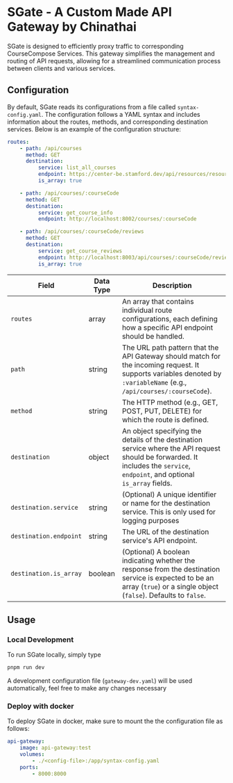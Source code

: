 # SGate - A Custom Made API Gateway by Chinathai

SGate is designed to efficiently proxy traffic to corresponding CourseCompose
Services. This gateway simplifies the management and routing of API requests,
allowing for a streamlined communication process between clients and various
services.

## Configuration

By default, SGate reads its configurations from a file called
`syntax-config.yaml`. The configuration follows a YAML syntax and includes
information about the routes, methods, and corresponding destination services.
Below is an example of the configuration structure:

```yaml
routes:
    - path: /api/courses
      method: GET
      destination:
          service: list_all_courses
          endpoint: https://center-be.stamford.dev/api/resources/resources #this is just a temporary url
          is_array: true

    - path: /api/courses/:courseCode
      method: GET
      destination:
          service: get_course_info
          endpoint: http://localhost:8002/courses/:courseCode

    - path: /api/courses/:courseCode/reviews
      method: GET
      destination:
          service: get_course_reviews
          endpoint: http://localhost:8003/api/courses/:courseCode/reviews
          is_array: true
```

| Field                  | Data Type | Description                                                                                                                                                                   |
| ---------------------- | --------- | ----------------------------------------------------------------------------------------------------------------------------------------------------------------------------- |
| `routes`               | array     | An array that contains individual route configurations, each defining how a specific API endpoint should be handled.                                                          |
| `path`                 | string    | The URL path pattern that the API Gateway should match for the incoming request. It supports variables denoted by `:variableName` (e.g., `/api/courses/:courseCode`).         |
| `method`               | string    | The HTTP method (e.g., GET, POST, PUT, DELETE) for which the route is defined.                                                                                                |
| `destination`          | object    | An object specifying the details of the destination service where the API request should be forwarded. It includes the `service`, `endpoint`, and optional `is_array` fields. |
| `destination.service`  | string    | (Optional) A unique identifier or name for the destination service. This is only used for logging purposes                                                                    |
| `destination.endpoint` | string    | The URL of the destination service's API endpoint.                                                                                                                            |
| `destination.is_array` | boolean   | (Optional) A boolean indicating whether the response from the destination service is expected to be an array (`true`) or a single object (`false`). Defaults to `false`.      |

## Usage

### Local Development

To run SGate locally, simply type

```sh
pnpm run dev
```

A development configuration file (`gateway-dev.yaml`) will be used
automatically, feel free to make any changes necessary

### Deploy with docker

To deploy SGate in docker, make sure to mount the the configuration file as
follows:

```yaml
api-gateway:
    image: api-gateway:test
    volumes:
        - ./<config-file>:/app/syntax-config.yaml
    ports:
        - 8000:8000
```
